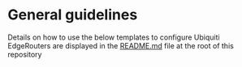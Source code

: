 # General guidelines
Details on how to use the below templates to configure Ubiquiti EdgeRouters are displayed in the [README.md](https://github.com/kentik/config-snippets/blob/master/README.md) file at the root of this repository

